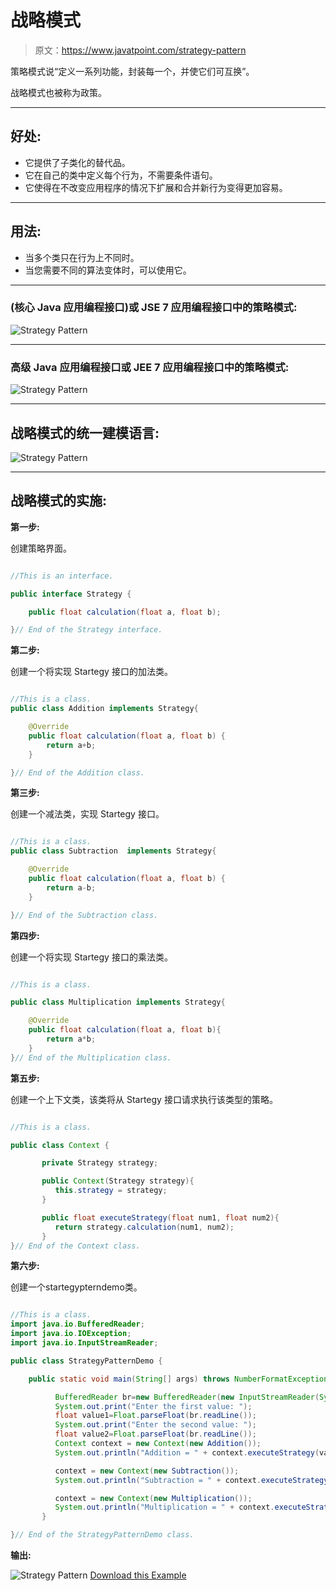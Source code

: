 # 战略模式

> 原文：<https://www.javatpoint.com/strategy-pattern>

策略模式说“定义一系列功能，封装每一个，并使它们可互换”。

战略模式也被称为政策。

* * *

## 好处:

*   它提供了子类化的替代品。
*   它在自己的类中定义每个行为，不需要条件语句。
*   它使得在不改变应用程序的情况下扩展和合并新行为变得更加容易。

* * *

## 用法:

*   当多个类只在行为上不同时。
*   当您需要不同的算法变体时，可以使用它。

* * *

### (核心 Java 应用编程接口)或 JSE 7 应用编程接口中的策略模式:

![Strategy Pattern](../img/264558a1e1b9cd3520262e9f9d67a93e.png)

* * *

### 高级 Java 应用编程接口或 JEE 7 应用编程接口中的策略模式:

![Strategy Pattern](../img/0296ed8b06be40c884a9dec6f2c819aa.png)

* * *

## 战略模式的统一建模语言:

![Strategy Pattern](../img/d2be4cac0cd409467e549f8ef760d7cc.png)

* * *

## 战略模式的实施:

**第一步:**

创建策略界面。

```java

//This is an interface.

public interface Strategy {

	public float calculation(float a, float b);

}// End of the Strategy interface.

```

**第二步:**

创建一个将实现 Startegy 接口的加法类。

```java

//This is a class.
public class Addition implements Strategy{

	@Override
	public float calculation(float a, float b) {
		return a+b;
	}

}// End of the Addition class.

```

**第三步:**

创建一个减法类，实现 Startegy 接口。

```java

//This is a class.
public class Subtraction  implements Strategy{

	@Override
	public float calculation(float a, float b) {
		return a-b;
	}

}// End of the Subtraction class.

```

**第四步:**

创建一个将实现 Startegy 接口的乘法类。

```java

//This is a class.

public class Multiplication implements Strategy{

	@Override
	public float calculation(float a, float b){
		return a*b;
	}
}// End of the Multiplication class.

```

**第五步:**

创建一个上下文类，该类将从 Startegy 接口请求执行该类型的策略。

```java

//This is a class.

public class Context {

	   private Strategy strategy;

	   public Context(Strategy strategy){
	      this.strategy = strategy;
	   }

	   public float executeStrategy(float num1, float num2){
	      return strategy.calculation(num1, num2);
	   }
}// End of the Context class.

```

**第六步:**

创建一个startegypterndemo类。

```java

//This is a class.
import java.io.BufferedReader;
import java.io.IOException;
import java.io.InputStreamReader;

public class StrategyPatternDemo {

	public static void main(String[] args) throws NumberFormatException, IOException {

	      BufferedReader br=new BufferedReader(new InputStreamReader(System.in));
	      System.out.print("Enter the first value: ");
	      float value1=Float.parseFloat(br.readLine());
	      System.out.print("Enter the second value: ");
	      float value2=Float.parseFloat(br.readLine());
	      Context context = new Context(new Addition());		
	      System.out.println("Addition = " + context.executeStrategy(value1, value2));

	      context = new Context(new Subtraction());		
	      System.out.println("Subtraction = " + context.executeStrategy(value1, value2));

	      context = new Context(new Multiplication());		
	      System.out.println("Multiplication = " + context.executeStrategy(value1, value2));
	   }

}// End of the StrategyPatternDemo class.

```

**输出:**

![Strategy Pattern](../img/c0e7aa52b51c72fa753a9be4f95f2ac3.png)
[Download this Example](designpattern/designpatternexample/StrategyPattern.zip)